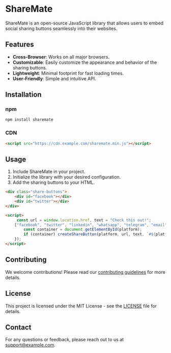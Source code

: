 # ShareMate

ShareMate is an open-source JavaScript library that allows users to embed social sharing buttons seamlessly into their websites.

## Features

- **Cross-Browser**: Works on all major browsers.
- **Customizable**: Easily customize the appearance and behavior of the sharing buttons.
- **Lightweight**: Minimal footprint for fast loading times.
- **User-Friendly**: Simple and intuitive API.

## Installation

### npm

```sh
npm install sharemate
```

### CDN

```html
<script src="https://cdn.example.com/sharemate.min.js"></script>
```

## Usage

1. Include ShareMate in your project.
2. Initialize the library with your desired configuration.
3. Add the sharing buttons to your HTML.

```html
<div class="share-buttons">
    <div id="facebook"></div>
    <div id="twitter"></div>
</div>

<script>
     const url = window.location.href, text = "Check this out!";
    ["facebook", "twitter", "linkedin", "whatsapp", "telegram", "email", "copy",'viber'].forEach(platform => {
        const container = document.getElementById(platform);
        if (container) createShareButton(platform, url, text, `#${platform}`);
    });
</script>
```

## Contributing

We welcome contributions! Please read our [contributing guidelines](CONTRIBUTING.md) for more details.

## License

This project is licensed under the MIT License - see the [LICENSE](LICENSE) file for details.

## Contact

For any questions or feedback, please reach out to us at [support@example.com](mailto:support@example.com).
